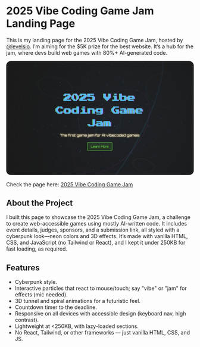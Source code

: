 # 2025 Vibe Coding Game Jam Landing Page

This is my landing page for the 2025 Vibe Coding Game Jam, hosted by [@levelsio](https://x.com/levelsio). I’m aiming for the $5K prize for the best website. It’s a hub for the jam, where devs build web games with 80%+ AI-generated code.

[![Image of website](header.png)](https://bernaferrari.github.io/vibejam2025/)

Check the page here: [2025 Vibe Coding Game Jam](https://bernaferrari.github.io/vibejam2025/)

## About the Project

I built this page to showcase the 2025 Vibe Coding Game Jam, a challenge to create web-accessible games using mostly AI-written code. It includes event details, judges, sponsors, and a submission link, all styled with a cyberpunk look—neon colors and 3D effects. It’s made with vanilla HTML, CSS, and JavaScript (no Tailwind or React), and I kept it under 250KB for fast loading, as required.

## Features

- Cyberpunk style.
- Interactive particles that react to mouse/touch; say "vibe" or "jam" for effects (mic needed).
- 3D tunnel and spiral animations for a futuristic feel.
- Countdown timer to the deadline.
- Responsive on all devices with accessible design (keyboard nav, high contrast).
- Lightweight at <250KB, with lazy-loaded sections.
- No React, Tailwind, or other frameworks — just vanilla HTML, CSS, and JS.
